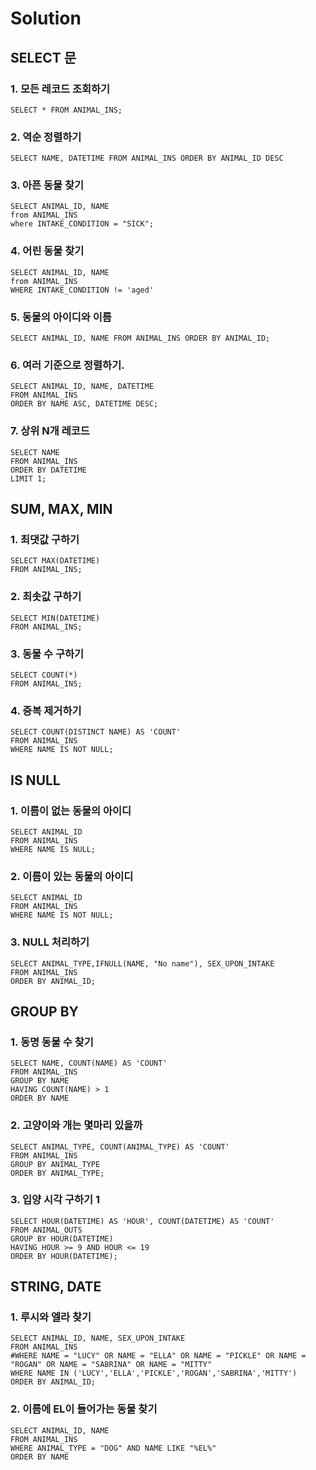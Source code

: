 # Solution

## SELECT 문
### 1. 모든 레코드 조회하기
```mysql
SELECT * FROM ANIMAL_INS;
```
### 2. 역순 정렬하기
```mysql
SELECT NAME, DATETIME FROM ANIMAL_INS ORDER BY ANIMAL_ID DESC
```
### 3. 아픈 동물 찾기
```mysql
SELECT ANIMAL_ID, NAME 
from ANIMAL_INS 
where INTAKE_CONDITION = "SICK";
```
### 4. 어린 동물 찾기
```mysql
SELECT ANIMAL_ID, NAME 
from ANIMAL_INS 
WHERE INTAKE_CONDITION != 'aged'
```
### 5. 동물의 아이디와 이름
```mysql
SELECT ANIMAL_ID, NAME FROM ANIMAL_INS ORDER BY ANIMAL_ID;
```
### 6. 여러 기준으로 정렬하기.
```mysql
SELECT ANIMAL_ID, NAME, DATETIME
FROM ANIMAL_INS 
ORDER BY NAME ASC, DATETIME DESC;
```

### 7. 상위 N개 레코드
```mysql
SELECT NAME 
FROM ANIMAL_INS 
ORDER BY DATETIME 
LIMIT 1;
```

## SUM, MAX, MIN

### 1. 최댓값 구하기
```mysql
SELECT MAX(DATETIME) 
FROM ANIMAL_INS;
```

### 2. 최솟값 구하기
```mysql
SELECT MIN(DATETIME) 
FROM ANIMAL_INS;
```

### 3. 동물 수 구하기
```mysql
SELECT COUNT(*)
FROM ANIMAL_INS;
```

### 4. 중복 제거하기
```mysql
SELECT COUNT(DISTINCT NAME) AS 'COUNT'
FROM ANIMAL_INS
WHERE NAME IS NOT NULL;

```
## IS NULL

### 1. 이름이 없는 동물의 아이디
```mysql
SELECT ANIMAL_ID 
FROM ANIMAL_INS 
WHERE NAME IS NULL;
```

### 2. 이름이 있는 동물의 아이디
```mysql
SELECT ANIMAL_ID 
FROM ANIMAL_INS 
WHERE NAME IS NOT NULL;
```

### 3. NULL 처리하기
```mysql
SELECT ANIMAL_TYPE,IFNULL(NAME, "No name"), SEX_UPON_INTAKE
FROM ANIMAL_INS
ORDER BY ANIMAL_ID;
```


## GROUP BY

### 1. 동명 동물 수 찾기
```mysql
SELECT NAME, COUNT(NAME) AS 'COUNT'
FROM ANIMAL_INS
GROUP BY NAME
HAVING COUNT(NAME) > 1
ORDER BY NAME

```
### 2. 고양이와 개는 몇마리 있을까
```mysql
SELECT ANIMAL_TYPE, COUNT(ANIMAL_TYPE) AS 'COUNT'
FROM ANIMAL_INS
GROUP BY ANIMAL_TYPE
ORDER BY ANIMAL_TYPE;
```

### 3. 입양 시각 구하기 1
```mysql
SELECT HOUR(DATETIME) AS 'HOUR', COUNT(DATETIME) AS 'COUNT'
FROM ANIMAL_OUTS
GROUP BY HOUR(DATETIME)
HAVING HOUR >= 9 AND HOUR <= 19
ORDER BY HOUR(DATETIME);
```

## STRING, DATE

### 1. 루시와 엘라 찾기
```mysql
SELECT ANIMAL_ID, NAME, SEX_UPON_INTAKE
FROM ANIMAL_INS
#WHERE NAME = "LUCY" OR NAME = "ELLA" OR NAME = "PICKLE" OR NAME = "ROGAN" OR NAME = "SABRINA" OR NAME = "MITTY"
WHERE NAME IN ('LUCY','ELLA','PICKLE','ROGAN','SABRINA','MITTY')
ORDER BY ANIMAL_ID;

```

### 2. 이름에 EL이 들어가는 동물 찾기
```mysql
SELECT ANIMAL_ID, NAME
FROM ANIMAL_INS
WHERE ANIMAL_TYPE = "DOG" AND NAME LIKE "%EL%"
ORDER BY NAME
```
